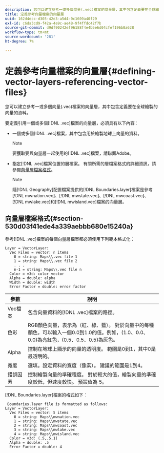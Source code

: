 ```yaml
---
description: 您可以建立參考一或多個向量(.vec)檔案的向量層，其中包含定義要在全球繪製的向量的資料。
title: 定義參考向量檔案的向量層
uuid: 162d4ecc-d305-42e3-a5d4-0c1609a40f29
exl-id: c6da3cd9-f42a-4e9c-ae48-9f4ffdc42f7b
source-git-commit: d9df90242ef96188f4e4b5e6d04cfef196b0a628
workflow-type: tm+mt
source-wordcount: '281'
ht-degree: 7%

---
```


# 定義參考向量檔案的向量層{#defining-vector-layers-referencing-vector-files}

您可以建立參考一或多個向量(.vec)檔案的向量層，其中包含定義要在全球繪製的向量的資料。

要定義引用一個或多個[!DNL .vec]檔案的向量層，必須具有以下內容：

* 一個或多個[!DNL .vec]檔案，其中包含用於繪製地球上向量的資料。

   >[!NOTE]
   >
   >要獲取要與向量層一起使用的[!DNL .vec]檔案，請聯繫Adobe。

* 指定[!DNL .vec]檔案位置的層檔案。 有關所需的層檔案格式的詳細資訊，請參閱[向量層檔案格式](../../../../home/c-geo-oview/c-wk-img-lyrs/c-wk-vctr-lyrs/c-def-vctr-files.md#section-530d03f41ede4a339aebbb680e15240a)。

   >[!NOTE]
   >
   >隨[!DNL Geography]配置檔案提供的[!DNL Boundaries.layer]檔案是參考[!DNL mwnation.vec]、[!DNL mwstate.vec]、[!DNL mwcoast.vec]、[!DNL mwlake.vec]和[!DNL mwisland.vec]檔案的向量層。

## 向量層檔案格式{#section-530d03f41ede4a339aebbb680e15240a}

參考[!DNL .vec]檔案的每個向量層檔案都必須使用下列範本格式化：

```
Layer = VectorLayer:
  Vec Files = vector: n items
    0 = string: Maps\\.vec file 1
    1 = string: Maps\\.vec file 2
    . . .
    n-1 = string: Maps\\.vec file n
  Color = v3d: color vector
  Alpha = double: alpha
  Width = double: width
  Error Factor = double: error factor
```

| 參數 | 說明 |
|---|---|
| Vec檔案 | 包含向量資料的[!DNL .vec]檔案的路徑。 |
| 色彩 | RGB顏色向量，表示為（紅、綠、藍）。 對於向量中的每種顏色，可以輸入一個0.0到1.0的值。例如，(1.0、0.0、0.0)為亮紅色，(0.5、0.5、0.5)為灰色。 |
| Alpha | 控制在地球上顯示的向量的透明度。 範圍是0到1，其中0是最透明的。 |
| 寬度 | 選填。設定資料的寬度（像素）。 建議的範圍是1到4。 |
| 錯誤因素 | 控制繪製向量的準確程度。 對於較大的值，繪製向量的準確度較低，但速度較快。 預設值為 5。 |

[!DNL Boundaries.layer]檔案的格式如下：

```
 Boundaries.layer file is formatted as follows:
Layer = VectorLayer:
  Vec Files = vector: 5 items
    0 = string: Maps\\mwnation.vec
    1 = string: Maps\\mwstate.vec
    2 = string: Maps\\mwcoast.vec
    3 = string: Maps\\mwlake.vec
    4 = string: Maps\\mwisland.vec
  Color = v3d: (.5,.5,1)
  Alpha = double: .5
  Error Factor = double: 4
```

